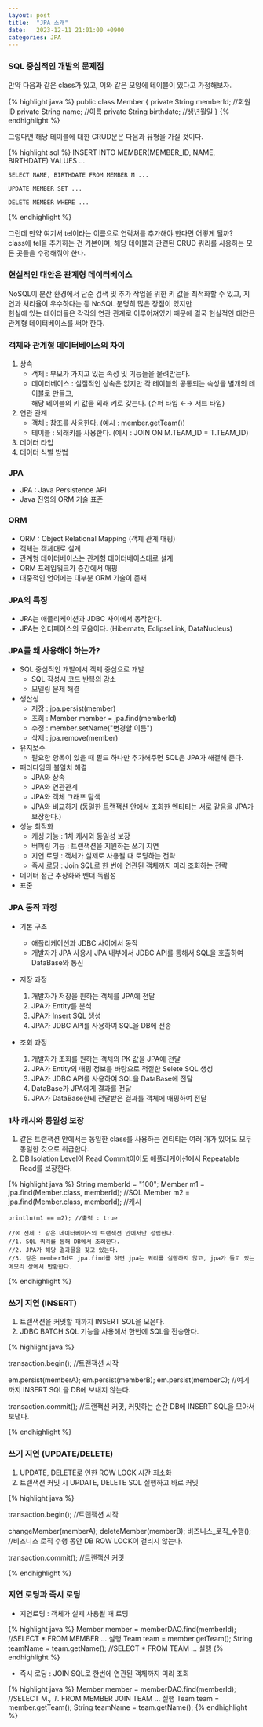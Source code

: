 ```yaml
---
layout: post
title:  "JPA 소개"
date:   2023-12-11 21:01:00 +0900
categories: JPA
---
```


### SQL 중심적인 개발의 문제점

만약 다음과 같은 class가 있고, 이와 같은 모양에 테이블이 있다고 가정해보자.  

{% highlight java %}
    public class Member {
        private String memberId; //회원 ID
        private String name; //이름
        private String birthdate; //생년월일
    }
{% endhighlight %}

그렇다면 해당 테이블에 대한 CRUD문은 다음과 유형을 가질 것이다.  

{% highlight sql %}
    INSERT INTO MEMBER(MEMBER_ID, NAME, BIRTHDATE) VALUES ...
    
    SELECT NAME, BIRTHDATE FROM MEMBER M ...

    UPDATE MEMBER SET ...

    DELETE MEMBER WHERE ...
{% endhighlight %}

그런데 만약 여기서 tel이라는 이름으로 연락처를 추가해야 한다면 어떻게 될까?  
class에 tel을 추가하는 건 기본이며, 해당 테이블과 관련된 CRUD 쿼리를 사용하는 모든 곳들을 수정해줘야 한다.

### 현실적인 대안은 관계형 데이터베이스

NoSQL이 분산 환경에서 단순 검색 및 추가 작업을 위한 키 값을 최적화할 수 있고,
지연과 처리율이 우수하다는 등  NoSQL 분명히 많은 장점이 있지만  
현실에 있는 데이터들은 각각의 연관 관계로 이루어져있기 때문에
결국 현실적인 대안은 관계형 데이터베이스를 써야 한다.

### 객체와 관계형 데이터베이스의 차이

1. 상속
    - 객체 : 부모가 가지고 있는 속성 및 기능들을 물려받는다.
    - 데이터베이스 : 실질적인 상속은 없지만 각 테이블의 공통되는 속성을 별개의 테이블로 만들고,  
    해당 테이블의 키 값을 외래 키로 갖는다. (슈퍼 타입 ←→ 서브 타입)
2. 연관 관계
    - 객체 : 참조를 사용한다. (예시 : member.getTeam())
    - 테이블 : 외래키를 사용한다. (예시 : JOIN ON M.TEAM_ID = T.TEAM_ID)
3. 데이터 타입
4. 데이터 식별 방법

### JPA

- JPA : Java Persistence API
- Java 진영의 ORM 기술 표준

### ORM

- ORM : Object Relational Mapping (객체 관계 매핑)
- 객체는 객체대로 설계
- 관계형 데이터베이스는 관계형 데이터베이스대로 설계
- ORM 프레임워크가 중간에서 매핑
- 대중적인 언어에는 대부분 ORM 기술이 존재

### JPA의 특징

- JPA는 애플리케이션과 JDBC 사이에서 동작한다.
- JPA는 인터페이스의 모음이다. (Hibernate, EclipseLink, DataNucleus)

### JPA를 왜 사용해야 하는가?

- SQL 중심적인 개발에서 객체 중심으로 개발
    - SQL 작성시 코드 반복의 감소
    - 모델링 문제 해결
- 생산성
    - 저장 : jpa.persist(member)
    - 조회 : Member member = jpa.find(memberId)
    - 수정 : member.setName("변경할 이름")
    - 삭제 : jpa.remove(member)
- 유지보수
    - 필요한 항목이 있을 때 필드 하나만 추가해주면 SQL은 JPA가 해결해 준다.
- 패러다임의 불일치 해결
    - JPA와 상속
    - JPA와 연관관계
    - JPA와 객체 그래프 탐색
    - JPA와 비교하기 (동일한 트랜잭션 안에서 조회한 엔티티는 서로 같음을 JPA가 보장한다.)
- 성능 최적화
    - 캐싱 기능 : 1차 캐시와 동일성 보장
    - 버퍼링 기능 : 트랜잭션을 지원하는 쓰기 지연
    - 지연 로딩 : 객체가 실제로 사용될 때 로딩하는 전략
    - 즉시 로딩 : Join SQL로 한 번에 연관된 객체까지 미리 조회하는 전략
- 데이터 접근 추상화와 벤더 독립성
- 표준

### JPA 동작 과정

- 기본 구조
    - 애플리케이션과 JDBC 사이에서 동작
    - 개발자가 JPA 사용시 JPA 내부에서 JDBC API를 통해서 SQL을 호출하여 DataBase와 통신

- 저장 과정
    1. 개발자가 저장을 원하는 객체를 JPA에 전달
    2. JPA가 Entity를 분석
    3. JPA가 Insert SQL 생성
    4. JPA가 JDBC API를 사용하여 SQL을 DB에 전송

- 조회 과정
    1. 개발자가 조회를 원하는 객체의 PK 값을 JPA에 전달
    2. JPA가 Entity의 매핑 정보를 바탕으로 적절한 Selete SQL 생성
    3. JPA가 JDBC API를 사용하여 SQL을 DataBase에 전달
    4. DataBase가 JPA에게 결과를 전달
    5. JPA가 DataBase한테 전달받은 결과를 객체에 매핑하여 전달

### 1차 캐시와 동일성 보장

1. 같은 트랜잭션 안에서는 동일한 class를 사용하는 엔티티는 여러 개가 있어도 모두 동일한 것으로 취급한다.
2. DB Isolation Level이 Read Commit이어도 애플리케이션에서 Repeatable Read를 보장한다.

{% highlight java %}
    String memberId = "100";
    Member m1 = jpa.find(Member.class, memberId); //SQL
    Member m2 = jpa.find(Member.class, memberId); //캐시
    
    println(m1 == m2); //출력 : true

    //※ 전제 : 같은 데이터베이스의 트랜잭션 안에서만 성립한다.
    //1. SQL 쿼리를 통해 DB에서 조회한다.
    //2. JPA가 해당 결과물을 갖고 있는다.
    //3. 같은 memberId로 jpa.find를 하면 jpa는 쿼리를 실행하지 않고, jpa가 들고 있는 메모리 상에서 반환한다.
{% endhighlight %}

### 쓰기 지연 (INSERT)

1. 트랜잭션을 커밋할 때까지 INSERT SQL을 모은다.
2. JDBC BATCH SQL 기능을 사용해서 한번에 SQL을 전송한다.

{% highlight java %}

transaction.begin(); //트랜잭션 시작

em.persist(memberA);
em.persist(memberB);
em.persist(memberC); //여기까지 INSERT SQL을 DB에 보내지 않는다.

transaction.commit(); //트랜잭션 커밋, 커밋하는 순간 DB에 INSERT SQL을 모아서 보낸다.

{% endhighlight %}

### 쓰기 지연 (UPDATE/DELETE)

1. UPDATE, DELETE로 인한 ROW LOCK 시간 최소화
2. 트랜잭션 커밋 시 UPDATE, DELETE SQL 실행하고 바로 커밋

{% highlight java %}

transaction.begin(); //트랜잭션 시작

changeMember(memberA);
deleteMember(memberB);
비즈니스_로직_수행(); //비즈니스 로직 수행 동안 DB ROW LOCK이 걸리지 않는다.

transaction.commit(); //트랜잭션 커밋

{% endhighlight %}

### 지연 로딩과 즉시 로딩

- 지연로딩 : 객체가 실제 사용될 때 로딩

{% highlight java %}
Member member = memberDAO.find(memberId); //SELECT * FROM MEMBER ... 실행
Team team = member.getTeam();
String teamName = team.getName(); //SELECT * FROM TEAM ... 실행
{% endhighlight %}

- 즉시 로딩 : JOIN SQL로 한번에 연관된 객체까지 미리 조회

{% highlight java %}
Member member = memberDAO.find(memberId); //SELECT M.*, T.* FROM MEMBER JOIN TEAM ... 실행
Team team = member.getTeam();
String teamName = team.getName();
{% endhighlight %}